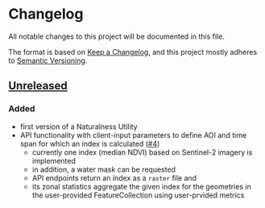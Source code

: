 # Changelog

All notable changes to this project will be documented in this file.

The format is based on [Keep a Changelog](https://keepachangelog.com/en/1.0.0/),
and this project mostly adheres to [Semantic Versioning](https://semver.org/spec/v2.0.0.html).

## [Unreleased](https://gitlab.heigit.org/climate-action/utilities/naturalness-utility/-/compare/9418a2030dd3ecf312f80ea055d6fc133fc1445d...main)

### Added

- first version of a Naturalness Utility
- API functionality with client-input parameters to define AOI and time span for which an index is
  calculated ([#4](https://gitlab.heigit.org/climate-action/utilities/naturalness-utility/-/issues/4))
    - currently one index (median NDVI) based on Sentinel-2 imagery is implemented
    - in addition, a water mask can be requested
    - API endpoints return an index as a `raster` file and
    - its zonal statistics aggregate the given index for the geometries in the user-provided FeatureCollection using
      user-prvided metrics


